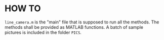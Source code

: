 # HOW TO
`line_camera.m` is the "main" file that is supposed to run all the methods. The methods shall be provided as MATLAB functions. A batch of sample pictures is included in the folder `PICS`.
